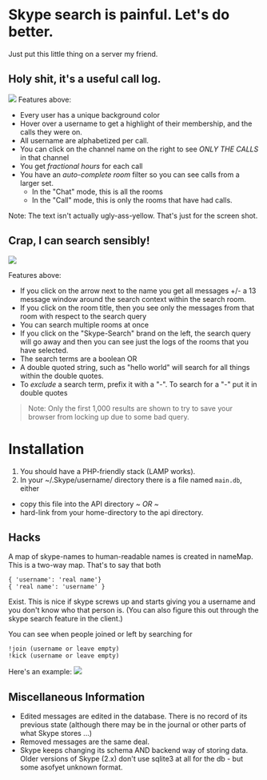 # Skype search is painful. Let's do better.

Just put this little thing on a server my friend.

## Holy shit, it's a useful call log.
<img src=http://i.imgur.com/bagatWC.png>
Features above:

* Every user has a unique background color
* Hover over a username to get a highlight of their membership, and the calls they were on.
* All username are alphabetized per call.
* You can click on the channel name on the right to see *ONLY THE CALLS* in that channel
* You get *fractional hours* for each call
* You have an *auto-complete room* filter so you can see calls from a larger set.
  * In the "Chat" mode, this is all the rooms
  * In the "Call" mode, this is only the rooms that have had calls.

Note: The text isn't actually ugly-ass-yellow. That's just for the screen shot.

## Crap, I can search sensibly!
<img src=http://i.imgur.com/yiVjDFX.png>

Features above:

 * If you click on the arrow next to the name you get all messages +/- a 13 message window around the search context within the search room.
 * If you click on the room title, then you see only the messages from that room with respect to the search query
 * You can search multiple rooms at once
 * If you click on the "Skype-Search" brand on the left, the search query will go away and then you can see just the logs of the rooms that you have selected.
 * The search terms are a boolean OR
 * A double quoted string, such as "hello world" will search for all things within the double quotes.
 * To *exclude* a search term, prefix it with a "-".  To search for a "-" put it in double quotes

<blockquote>
Note: Only the first 1,000 results are shown to try to save your browser from locking up due to some bad query.
</blockquote>

# Installation

1. You should have a PHP-friendly stack (LAMP works).
2. In your ~/.Skype/username/ directory there is a file named `main.db`, either
  * copy this file into the API directory *~ OR ~*
  * hard-link from your home-directory to the api directory.

## Hacks

A map of skype-names to human-readable names is created in nameMap.  This is a two-way map.  That's to say that both

    { 'username': 'real name'}
    { 'real name': 'username' }

Exist.  This is nice if skype screws up and starts giving you a username and you don't know who that person is.  (You can also
figure this out through the skype search feature in the client.)

You can see when people joined or left by searching for

    !join (username or leave empty)
    !kick (username or leave empty)

Here's an example:
<img src=http://i.imgur.com/mVPUhxr.png>

## Miscellaneous Information

* Edited messages are edited in the database. There is no record of its previous state (although there may be in the journal or other parts of what Skype stores ...)
* Removed messages are the same deal.
* Skype keeps changing its schema AND backend way of storing data. Older versions of Skype (2.x) don't use sqlite3 at all for the db - but some asofyet unknown format.

